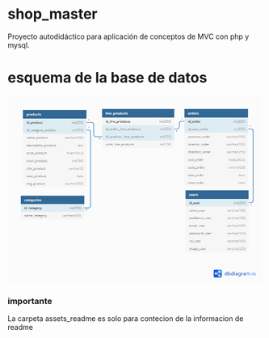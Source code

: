 # shop_master
Proyecto autodidáctico para aplicación de conceptos de MVC con php y mysql.

# esquema de la base de datos
![Imagen de la base de datos](assets_readme/shop_master.png)

### importante
La carpeta assets_readme es solo para contecion de la informacion de readme

